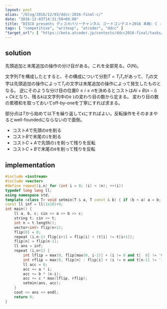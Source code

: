 ```yaml
---
layout: post
alias: "/blog/2016/12/03/ddcc-2016-final-c/"
date: "2016-12-03T14:31:50+09:00"
title: "DISCO presents ディスカバリーチャンネル コードコンテスト2016 本戦: C - 01文字列"
tags: [ "competitive", "writeup", "atcoder", "ddcc" ]
"target_url": [ "https://beta.atcoder.jp/contests/ddcc2016-final/tasks/ddcc_2016_final_c" ]
---
```


## solution

先頭追加と末尾追加の操作の分け目がある。これを全部見る。$O(N)$。

文字列$T$を構成したとすると、その構成について分割$T = T_l T_r$があって、$T_l$の文字は先頭追加の操作によって$T_r$の文字は末尾追加の操作によって発生したものとなる。
逆にそのような分け目の位置$0 \le i \le n$を決めるとコストは$Ai + B(n-i) + Ck$となり、残る$k$は文字列中の`0` `1`の変わり目の数から定まる。
変わり目の数の累積和を取っておいてoff-by-oneを丁寧にすれば求まる。


部分点は$T$から始めて以下を繰り返して$\epsilon$にすればよい。反転操作をそのままやるとwell-foundedにならないので面倒。

-   コスト$A$で先頭の`0`を削る
-   コスト$B$で末尾の`1`を削る
-   コスト$C+A$で先頭の`1`を削って残りを反転
-   コスト$C+B$で末尾の`0`を削って残りを反転

## implementation

``` c++
#include <iostream>
#include <vector>
#define repeat(i,n) for (int i = 0; (i) < (n); ++(i))
typedef long long ll;
using namespace std;
template <class T> void setmin(T & a, T const & b) { if (b < a) a = b; }
const ll inf = ll(1e18)+9;
int main() {
    ll a, b, c; cin >> a >> b >> c;
    string t; cin >> t;
    int n = t.length();
    vector<int> flip(n+1);
    flip[0] = 0;
    repeat (i,n-1) flip[i+1] = flip[i] + (t[i] != t[i+1]);
    flip[n] = flip[n-1];
    ll ans = inf;
    repeat (i,n+1) {
        int lflip = max(0, flip[max(0, i-1)] + (i != 0 and t[  0] != '0'));
        int rflip = max(0, flip[n] - flip[i] + (i != n and t[n-1] != '1'));
        ll acc = 0;
        acc += a * i;
        acc += b * (n-i);
        acc += c * max(lflip, rflip);
        setmin(ans, acc);
    }
    cout << ans << endl;
    return 0;
}
```
